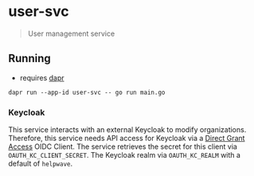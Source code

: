 # user-svc

> User management service

## Running
- requires [dapr](https://docs.dapr.io/getting-started/install-dapr-cli/)
```
dapr run --app-id user-svc -- go run main.go
```

### Keycloak

This service interacts with an external Keycloak to modify organizations.
Therefore, this service needs API access for Keycloak via a [Direct Grant Access](https://www.keycloak.org/securing-apps/oidc-layers#_resource_owner_password_credentials_flow) OIDC Client.
The service retrieves the secret for this client via `OAUTH_KC_CLIENT_SECRET`.
The Keycloak realm via `OAUTH_KC_REALM` with a default of `helpwave`.
